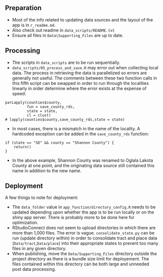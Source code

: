 ## Preparation
- Most of the info related to updating data sources and the layout of the app is in `r_readme.md`. 
- Also check out readme in `data_scripts/README.txt`
- Ensure all files in `Data\Supporting_Files` are up to date.
## Processing
- The scripts in `data_scripts` are to be run sequentially.
- `data_scripts/05_process_and_save.R` may error out when collecting local data. The process in retrieving the data is parallelized so errors are generally not useful. The comments between these two function calls in this fifth script can be swapped in order to run through the localities linearly in order determine where the error exists at the expense of speed:
```
parLapply(counties$county,
          fun = save_county_rds,
          state = state,
          cl = clust)
# lapply(counties$county,save_county_rds,state = state)
```
- In most cases, there is a mismatch in the name of the locality. A hardcoded exception can be added in the `save_county_rds` function:
```
if (state == "SD" && county == "Shannon County") {
    return()
}
```
- In the above example, Shannon County was renamed to Oglala Lakota County at one point, and the originating data source still contained this name in addition to the new name.
## Deployment
A few things to note for deployment:
- The `data_folder` value in `app_function/directory_config.R` needs to be updated depending upon whether the app is to be run locally or on the shiny app server. There is probably more to be done here for optimization.
- RStudioConnect does not seem to upload directories in which there are more than 1,000 files. The error is vague. `consolidate_state.py` can be run (update directory within) in order to consolidate tract and place data (`Data/tract`,`Data/place`) into their appropriate states to prevent too many files in any given directory.
- When publishing, move the `Data/Supporting_Files` directory outside the project directory as there is a bundle size limit for deployement. The files contained within this directory can be both large and unneeded post data processing.